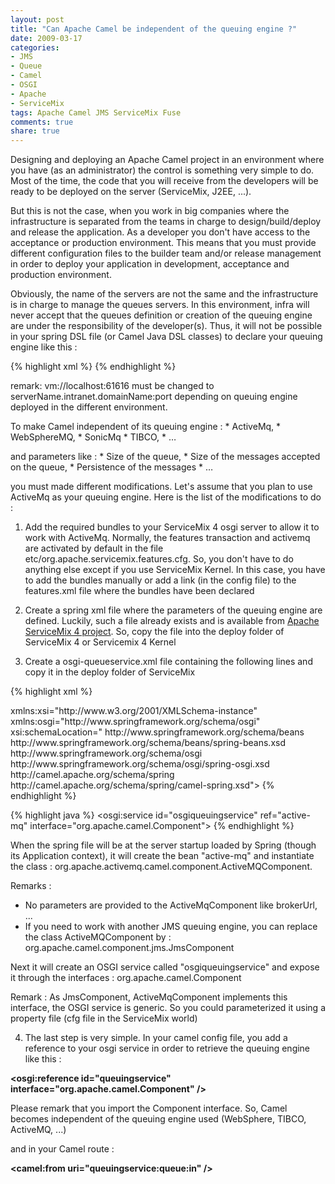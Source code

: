 ```yaml
---
layout: post
title: "Can Apache Camel be independent of the queuing engine ?"
date: 2009-03-17
categories:
- JMS
- Queue
- Camel
- OSGI
- Apache
- ServiceMix
tags: Apache Camel JMS ServiceMix Fuse
comments: true
share: true
---
```


Designing and deploying an Apache Camel project in an environment where you have (as an administrator) the control is something very simple to do. Most of the time, the code that you will receive from the developers will be ready to be deployed on the server (ServiceMix, J2EE, ...).

But this is not the case, when you work in big companies where the infrastructure is separated from the teams in charge to design/build/deploy and release the application. As a developer you don't have access to the acceptance or production environment. This means that you must provide different configuration files to the builder team and/or release management in order to deploy your application in development, acceptance and production environment.

Obviously, the name of the servers are not the same and the infrastructure is in charge to manage the queues servers. In this environment, infra will never accept that the queues definition or creation of the queuing engine are under the responsibility of the developer(s). Thus, it will not be possible in your spring DSL file (or Camel Java DSL classes) to declare your queuing engine like this :

{% highlight xml %}
<bean id="activemq"  class="org.apache.activemq.camel.component.ActiveMQComponent">
<property name="brokerURL" value="vm://localhost:61616" />
</bean>
{% endhighlight %} 

remark: vm://localhost:61616 must be changed to serverName.intranet.domainName:port depending on queuing engine deployed in the different environment.
    
To make Camel independent of its queuing engine :
    * ActiveMq,
    * WebSphereMQ,
    * SonicMq
    * TIBCO,
    * …
    
and parameters like :
    * Size of the queue,
    * Size of the messages accepted on the queue,
    * Persistence of the messages
    * …
    
you must made different modifications. Let's assume that you plan to use ActiveMq as your queuing engine. Here is the list of the modifications to do :
    
1) Add the required bundles to your ServiceMix 4 osgi server to allow it to work with ActiveMq. Normally, the features transaction and activemq are activated by default in the file etc/org.apache.servicemix.features.cfg. So, you don't have to do anything else except if you use ServiceMix Kernel. In this case, you have to add the bundles manually or add a link (in the config file) to the features.xml file where the bundles have been declared

2) Create a spring xml file where the parameters of the queuing engine are defined. Luckily, such a file already exists and is available from
    <a href="http://svn.apache.org/repos/asf/servicemix/smx4/features/trunk/assembly/src/main/distribution/text/deploy/activemq-broker.xml">Apache ServiceMix 4 project</a>. So, copy the file into the deploy folder of ServiceMix 4 or Servicemix 4 Kernel
    
3) Create a osgi-queueservice.xml file containing the following lines and copy it in the deploy folder of ServiceMix

{% highlight xml %}
<?xml version="1.0" encoding="UTF-8"?>
  <beans xmlns="http://www.springframework.org/schema/beans">
     xmlns:xsi="http://www.w3.org/2001/XMLSchema-instance"
     xmlns:osgi="http://www.springframework.org/schema/osgi"
     xsi:schemaLocation="
     http://www.springframework.org/schema/beans
       http://www.springframework.org/schema/beans/spring-beans.xsd
     http://www.springframework.org/schema/osgi
       http://www.springframework.org/schema/osgi/spring-osgi.xsd
     http://camel.apache.org/schema/spring
       http://camel.apache.org/schema/spring/camel-spring.xsd">
{% endhighlight %}      


{% highlight java %}
<bean id="active-mq" class="org.apache.activemq.camel.component.ActiveMQComponent">
<osgi:service id="osgiqueuingservice" ref="active-mq" interface="org.apache.camel.Component">
{% endhighlight %}
    
When the spring file will be at the server startup loaded by Spring (though its Application context), it will create the bean "active-mq" and instantiate the class : org.apache.activemq.camel.component.ActiveMQComponent.

Remarks : 

- No parameters are provided to the ActiveMqComponent like brokerUrl, ...
- If you need to work with another JMS queuing engine, you can replace the class ActiveMQComponent by : org.apache.camel.component.jms.JmsComponent

Next it will create an OSGI service called "osgiqueuingservice" and expose it through the interfaces : org.apache.camel.Component

Remark : As JmsComponent, ActiveMqComponent implements this interface, the OSGI service is generic. So you could parameterized it using a property file (cfg file in the ServiceMix world)

4) The last step is very simple. In your camel config file, you add a reference to your osgi service in order to retrieve the queuing engine like this :

<span style="font-weight: bold;">&lt;osgi:reference id="queuingservice" interface="org.apache.camel.Component" /&gt;</span>

Please remark that you import the Component interface. So, Camel becomes independent of the queuing engine used (WebSphere, TIBCO, ActiveMQ, ...)

and in your Camel route :

<span style="font-weight: bold;">&lt;camel:from uri="queuingservice:queue:in" /&gt;</span>